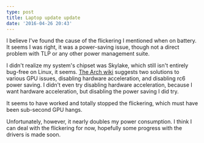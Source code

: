 ```yaml
---
type: post
title: Laptop update update
date: '2016-04-26 20:43'
---
```


I believe I've found the cause of the flickering I mentioned when on battery. It seems I was right, it was a power-saving issue, though not a direct problem with TLP or any other power management suite.

I didn't realize my system's chipset was Skylake, which still isn't entirely bug-free on Linux, it seems. [The Arch wiki][1] suggests two solutions to various GPU issues, disabling hardware acceleration, and disabling rc6 power saving. I didn't even try disabling hardware acceleration, because I want hardware acceleration, but disabling the power saving I did try.

It seems to have worked and totally stopped the flickering, which must have been sub-second GPU hangs.

Unfortunately, however, it nearly doubles my power consumption. I think I can deal with the flickering for now, hopefully some progress with the drivers is made soon.

[1]: https://wiki.archlinux.org/index.php/intel_graphics#Skylake_Support
